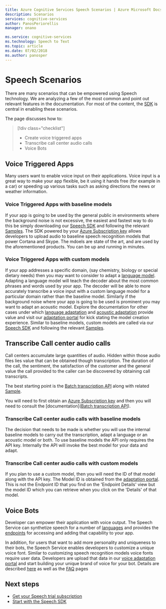 ```yaml
---
title: Azure Cognitive Services Speech Scenarios | Azure Microsoft Docs
description: Scenarios
services: cognitive-services
author: PanosPeriorellis
manager: onano

ms.service: cognitive-services
ms.technology: Speech to Text
ms.topic: article
ms.date: 07/02/2018
ms.author: panosper
---
```


# Speech Scenarios

There are many scenarios that can be empowered using Speech technology. We are analyzing a few of the most common and point out relevant features in the documentation. For most of the content, the [SDK](speech-sdk.md) is central in enabling these scenarios.

The page discusses how to:
> [!div class="checklist"]
> * Create voice triggered apps
> * Transcribe call center audio calls
> * Voice Bots

## Voice Triggered Apps

Many users want to enable voice input on their applications. Voice input is a great way to make your app flexible, be it using it hands free (for example in a car) or speeding up various tasks such as asking directions the news or weather information. 

### Voice Triggered Apps with baseline models

If your app is going to be used by the general public in environments where the background noise is not excessive, the easiest and fastest way to do this be simply downloading our [Speech SDK](speech-sdk.md) and following the relevant [Samples](quickstart-csharp-windows.md). The SDK powered by your [Azure Subscription key](https://azure.microsoft.com/try/cognitive-services/) allows developers to upload audio to baseline speech recognition models that power Cortana and Skype. The mdoels are state of the art, and are used by the aforementioned products. You can be up and running in minutes.

### Voice Triggered Apps with custom models

If your app addresses a specific domain, (say chemistry, biology or special dietary needs) then you may want to consider to adapt a [language model](how-to-customize-language-model.md). Adapting a language model will teach the decoder about the most common phrases and words used by your app. The decoder will be able to more accurately transcribe a voice input with a custom language model for a particular domain rather than the baseline model. Similarly if the background noise where your app is going to be used is prominent you may want to adapt an acoustic model. Explore the documentation for other cases under which [language adaptation](how-to-customize-language-model.md) and [acoustic adaptation](how-to-customize-acoustic-models.md) provide value and visit our [adaptation portal](https://customspeech.ai) for kick stating the model creation experience. Similar to baseline models, custom models are called via our [Speech SDK](speech-sdk.md) and following the relevant [Samples](quickstart-csharp-windows.md).

## Transcribe Call center audio calls

Call centers accumulate large quantities of audio. Hidden within those audio files lies value that can be obtained though transcription. The duration of the call, the sentiment, the satisfaction of the customer and the general value the call provided to the caller can be discovered by obtaining call transcripts.

The best starting point is the [Batch transcription API](batch-transcription.md) along with related [Sample](https://github.com/PanosPeriorellis/Speech_Service-BatchTranscriptionAPI).

You will need to first obtain an [Azure Subscription key](https://azure.microsoft.com/try/cognitive-services/) and then you will need to consult the [documentation]([Batch transcription API](batch-transcription.md)).

### Transcribe Call center audio calls with baseline models

The decision that needs to be made is whether you will use the internal baseline models to carry out the transcription, adapt a language or an acoustic model or both. To use baseline models the API only requires the API key. Internally the API will invoke the best model for your data and adapt.

### Transcribe Call center audio calls with custom models

If you plan to use a custom model, then you will need the ID of that model along with the API key. The Model ID is obtained from the [adaptation portal](https://customspeech.ai). This is not the Endpoint ID that you find on the 'Endpoint Details' view but the model ID which you can retrieve when you click on the 'Details' of that model.

## Voice Bots

Developer can empower their application with voice output. The Speech Service can synthetize speech for a number of [languages](supported-languages.md) and provides the [endpoints](rest-apis.md) for accessing and adding that capability to your app.

In addition, for users that want to add more personality and uniqueness to their bots, the Speech Service enables developers to customize a unique voice font. Similar to customizing speech recognition models voice fonts require user data. Developers are upload that data in our [voice adaptation portal](https://customspeech.ai) and start building your unique brand of voice for your bot. Details are described [here](how-to-text-to-speech.md) as well as the [FAQ](faq-text-to-speech.md) pages 

## Next steps

* [Get your Speech trial subscription](https://azure.microsoft.com/try/cognitive-services/)
* [Start with the Speech SDK](speech-sdk.md)
